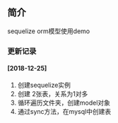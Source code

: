 ## 简介
sequelize orm模型使用demo

### 更新记录
#### [2018-12-25]
1. 创建sequelize实例
2. 创建 2张表，关系为1对多
3. 循环遍历文件夹，创建model对象
4. 通过sync方法，在mysql中创建表
